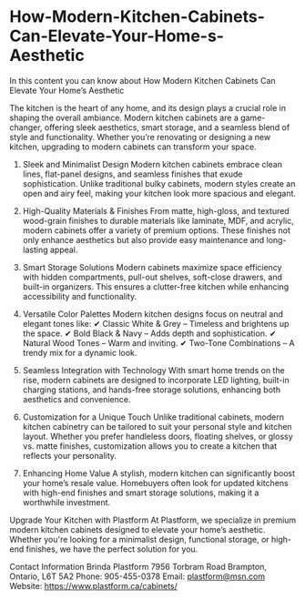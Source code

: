 # How-Modern-Kitchen-Cabinets-Can-Elevate-Your-Home-s-Aesthetic
In this content you can know about How Modern Kitchen Cabinets Can Elevate Your Home’s Aesthetic

The kitchen is the heart of any home, and its design plays a crucial role in shaping the overall ambiance. Modern kitchen cabinets are a game-changer, offering sleek aesthetics, smart storage, and a seamless blend of style and functionality. Whether you’re renovating or designing a new kitchen, upgrading to modern cabinets can transform your space.
1. Sleek and Minimalist Design
Modern kitchen cabinets embrace clean lines, flat-panel designs, and seamless finishes that exude sophistication. Unlike traditional bulky cabinets, modern styles create an open and airy feel, making your kitchen look more spacious and elegant.

2. High-Quality Materials & Finishes
From matte, high-gloss, and textured wood-grain finishes to durable materials like laminate, MDF, and acrylic, modern cabinets offer a variety of premium options. These finishes not only enhance aesthetics but also provide easy maintenance and long-lasting appeal.

3. Smart Storage Solutions
Modern cabinets maximize space efficiency with hidden compartments, pull-out shelves, soft-close drawers, and built-in organizers. This ensures a clutter-free kitchen while enhancing accessibility and functionality.

4. Versatile Color Palettes
Modern kitchen designs focus on neutral and elegant tones like:
✔ Classic White & Grey – Timeless and brightens up the space.
✔ Bold Black & Navy – Adds depth and sophistication.
✔ Natural Wood Tones – Warm and inviting.
✔ Two-Tone Combinations – A trendy mix for a dynamic look.

5. Seamless Integration with Technology
With smart home trends on the rise, modern cabinets are designed to incorporate LED lighting, built-in charging stations, and hands-free storage solutions, enhancing both aesthetics and convenience.

6. Customization for a Unique Touch
Unlike traditional cabinets, modern kitchen cabinetry can be tailored to suit your personal style and kitchen layout. Whether you prefer handleless doors, floating shelves, or glossy vs. matte finishes, customization allows you to create a kitchen that reflects your personality.

7. Enhancing Home Value
A stylish, modern kitchen can significantly boost your home’s resale value. Homebuyers often look for updated kitchens with high-end finishes and smart storage solutions, making it a worthwhile investment.

Upgrade Your Kitchen with Plastform
At Plastform, we specialize in premium modern kitchen cabinets designed to elevate your home’s aesthetic. Whether you're looking for a minimalist design, functional storage, or high-end finishes, we have the perfect solution for you.

Contact Information
Brinda
Plastform
7956 Torbram Road
Brampton, Ontario, L6T 5A2
Phone: 905-455-0378
Email: plastform@msn.com
Website: https://www.plastform.ca/cabinets/
